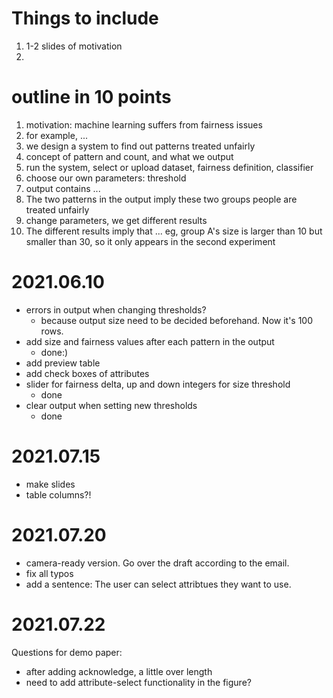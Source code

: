 
# Things to include
1. 1-2 slides of motivation
2. 

# outline in 10 points
1. motivation: machine learning suffers from fairness issues
2. for example, ... 
3. we design a system to find out patterns treated unfairly
4. concept of pattern and count, and what we output
5. run the system, select or upload dataset, fairness definition, classifier
6. choose our own parameters: threshold
7. output contains ...
8. The two patterns in the output imply these two groups people are treated unfairly
9. change parameters, we get different results
10. The different results imply that ... eg, group A's size is larger than 10 but smaller than 30, so it only appears in the second experiment


# 2021.06.10 
- errors in output when changing thresholds?
  * because output size need to be decided beforehand. Now it's 100 rows.
- add size and fairness values after each pattern in the output
  * done:)
- add preview table
- add check boxes of attributes
- slider for fairness delta, up and down integers for size threshold
  * done
- clear output when setting new thresholds
  * done




# 2021.07.15
- make slides
- table columns?!

# 2021.07.20
- camera-ready version. Go over the draft according to the email.
- fix all typos
- add a sentence: The user can select attribtues they want to use.

# 2021.07.22
Questions for demo paper:
- after adding acknowledge, a little over length
- need to add attribute-select functionality in the figure?

